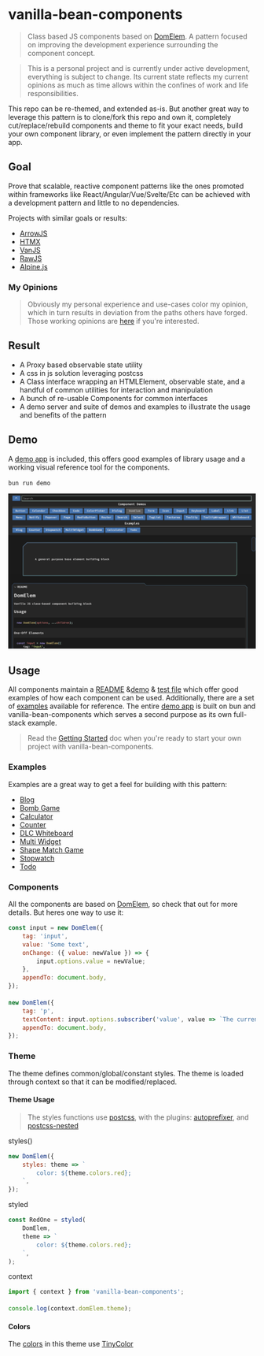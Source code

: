 # vanilla-bean-components

> Class based JS components based on [DomElem](./DomElem/README.md). A pattern focused on improving the development experience surrounding the component concept.

> This is a personal project and is currently under active development, everything is subject to change. Its current state reflects my current opinions as much as time allows within the confines of work and life responsibilities.

This repo can be re-themed, and extended as-is. But another great way to leverage this pattern is to clone/fork this repo and own it, completely cut/replace/rebuild components and theme to fit your exact needs, build your own component library, or even implement the pattern directly in your app.

## Goal

Prove that scalable, reactive component patterns like the ones promoted within frameworks like React/Angular/Vue/Svelte/Etc can be achieved with a development pattern and little to no dependencies.

Projects with similar goals or results:

- [ArrowJS](https://github.com/justin-schroeder/arrow-js)
- [HTMX](https://github.com/bigskysoftware/htmx)
- [VanJS](https://github.com/vanjs-org/van)
- [RawJS](https://github.com/squaresapp/rawjs)
- [Alpine.js](https://github.com/alpinejs/alpine)

### My Opinions

> Obviously my personal experience and use-cases color my opinion, which in turn results in deviation from the paths others have forged. Those working opinions are [here](./docs/ETHOS.md) if you're interested.

## Result

- A Proxy based observable state utility
- A css in js solution leveraging postcss
- A Class interface wrapping an HTMLElement, observable state, and a handful of common utilities for interaction and manipulation
- A bunch of re-usable Components for common interfaces
- A demo server and suite of demos and examples to illustrate the usage and benefits of the pattern

## Demo

A [demo app](./demo/README.md) is included, this offers good examples of library usage and a working visual reference tool for the components.

`bun run demo`

![demo](./img/demo.png)

## Usage

All components maintain a [README](./components/Button/README.md) &[demo](./components/Button/demo.js) & [test file](./components/Button/.test.js) which offer good examples of how each component can be used. Additionally, there are a set of [examples](./demo/examples) available for reference. The entire [demo app](./demo/README.md) is built on bun and vanilla-bean-components which serves a second purpose as its own full-stack example.

> Read the [Getting Started](./docs/GETTING_STARTED.md) doc when you're ready to start your own project with vanilla-bean-components.

### Examples

Examples are a great way to get a feel for building with this pattern:

- [Blog](./demo/examples/Blog.js)
- [Bomb Game](./demo/examples/BombGame.js)
- [Calculator](./demo/examples/Calculator.js)
- [Counter](./demo/examples/Counter.js)
- [DLC Whiteboard](./demo/examples/DlcWhiteboard.js)
- [Multi Widget](./demo/examples/MultiWidget.js)
- [Shape Match Game](./demo/examples/ShapeMatchGame.js)
- [Stopwatch](./demo/examples/Stopwatch.js)
- [Todo](./demo/examples/Todo.js)

### Components

All the components are based on [DomElem](./DomElem/README.md), so check that out for more details. But heres one way to use it:

```javascript
const input = new DomElem({
	tag: 'input',
	value: 'Some text',
	onChange: ({ value: newValue }) => {
		input.options.value = newValue;
	},
	appendTo: document.body,
});

new DomElem({
	tag: 'p',
	textContent: input.options.subscriber('value', value => `The current value is: ${value}`),
	appendTo: document.body,
});
```

### Theme

The theme defines common/global/constant styles. The theme is loaded through context so that it can be modified/replaced.

#### Theme Usage

> The styles functions use [postcss](https://github.com/postcss/postcss), with the plugins: [autoprefixer](https://github.com/postcss/autoprefixer), and [postcss-nested](https://github.com/postcss/postcss-nested)

styles()

```javascript
new DomElem({
	styles: theme => `
		color: ${theme.colors.red};
	`,
});
```

styled

```javascript
const RedOne = styled(
	DomElem,
	theme => `
		color: ${theme.colors.red};
	`,
);
```

context

```javascript
import { context } from 'vanilla-bean-components';

console.log(context.domElem.theme);
```

#### Colors

The [colors](./theme/colors.js) in this theme use [TinyColor](https://github.com/scttcper/tinycolor)
